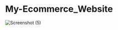 # My-Ecommerce_Website
![Screenshot (5)](https://github.com/user-attachments/assets/4bb2ee52-8e04-48bb-a3fd-084d0223b22c)
